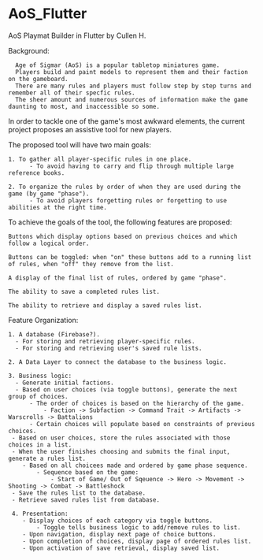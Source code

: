 # AoS_Flutter

AoS Playmat Builder in Flutter
by Cullen H.

  Background:
  
      Age of Sigmar (AoS) is a popular tabletop miniatures game.
      Players build and paint models to represent them and their faction on the gameboard. 
      There are many rules and players must follow step by step turns and remember all of their specfic rules.
      The sheer amount and numerous sources of information make the game daunting to most, and inaccessible so some.
  
  In order to tackle one of the game's most awkward elements, the current project proposes an assistive tool for new players.
  
  The proposed tool will have two main goals:
  
    1. To gather all player-specific rules in one place.
          - To avoid having to carry and flip through multiple large reference books.
    
    2. To organize the rules by order of when they are used during the game (by game "phase").
          - To avoid players forgetting rules or forgetting to use abilities at the right time.
          
          
  To achieve the goals of the tool, the following features are proposed:
      
    Buttons which display options based on previous choices and which follow a logical order.
   
    Buttons can be toggled: when "on" these buttons add to a running list of rules, when "off" they remove from the list.
   
    A display of the final list of rules, ordered by game "phase".
   
    The ability to save a completed rules list.
   
    The ability to retrieve and display a saved rules list.
  
  Feature Organization:
  
    1. A database (Firebase?).
      - For storing and retrieving player-specific rules.
      - For storing and retrieving user's saved rule lists.
      
    2. A Data Layer to connect the database to the business logic.
   
    3. Business logic:
      - Generate initial factions.
      - Based on user choices (via toggle buttons), generate the next group of choices.
          - The order of choices is based on the hierarchy of the game. 
              - Faction -> Subfaction -> Command Trait -> Artifacts -> Warscrolls -> Battalions
          - Certain choices will populate based on constraints of previous choices.
     - Based on user choices, store the rules associated with those choices in a list.
     - When the user finishes choosing and submits the final input, generate a rules list.
        - Based on all choicees made and ordered by game phase sequence.
            - Sequence based on the game:
                - Start of Game/ Out of Sqeuence -> Hero -> Movement -> Shooting -> Combat -> Battleshock
     - Save the rules list to the database.
     - Retrieve saved rules list from database.
     
     4. Presentation:
        - Display choices of each category via toggle buttons.
            - Toggle tells business logic to add/remove rules to list.
        - Upon navigation, display next page of choice buttons.
        - Upon completion of choices, display page of ordered rules list.
        - Upon activation of save retrieval, display saved list.
